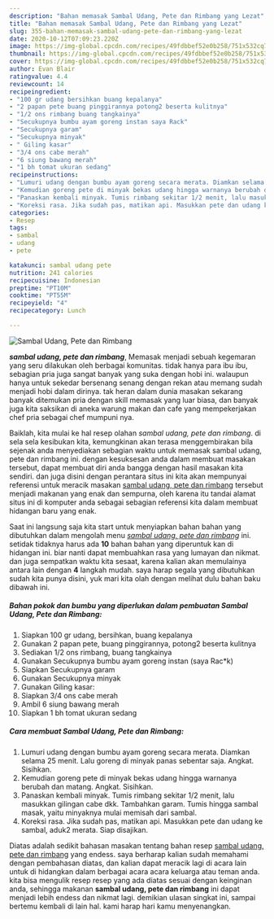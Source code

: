 ```yaml
---
description: "Bahan memasak Sambal Udang, Pete dan Rimbang yang Lezat"
title: "Bahan memasak Sambal Udang, Pete dan Rimbang yang Lezat"
slug: 355-bahan-memasak-sambal-udang-pete-dan-rimbang-yang-lezat
date: 2020-10-12T07:09:23.220Z
image: https://img-global.cpcdn.com/recipes/49fdbbef52e0b258/751x532cq70/sambal-udang-pete-dan-rimbang-foto-resep-utama.jpg
thumbnail: https://img-global.cpcdn.com/recipes/49fdbbef52e0b258/751x532cq70/sambal-udang-pete-dan-rimbang-foto-resep-utama.jpg
cover: https://img-global.cpcdn.com/recipes/49fdbbef52e0b258/751x532cq70/sambal-udang-pete-dan-rimbang-foto-resep-utama.jpg
author: Evan Blair
ratingvalue: 4.4
reviewcount: 14
recipeingredient:
- "100 gr udang bersihkan buang kepalanya"
- "2 papan pete buang pinggirannya potong2 beserta kulitnya"
- "1/2 ons rimbang buang tangkainya"
- "Secukupnya bumbu ayam goreng instan saya Rack"
- "Secukupnya garam"
- "Secukupnya minyak"
- " Giling kasar"
- "3/4 ons cabe merah"
- "6 siung bawang merah"
- "1 bh tomat ukuran sedang"
recipeinstructions:
- "Lumuri udang dengan bumbu ayam goreng secara merata. Diamkan selama 25 menit. Lalu goreng di minyak panas sebentar saja. Angkat. Sisihkan."
- "Kemudian goreng pete di minyak bekas udang hingga warnanya berubah dan matang. Angkat. Sisihkan."
- "Panaskan kembali minyak. Tumis rimbang sekitar 1/2 menit, lalu masukkan gilingan cabe dkk. Tambahkan garam. Tumis hingga sambal masak, yaitu minyaknya mulai memisah dari sambal."
- "Koreksi rasa. Jika sudah pas, matikan api. Masukkan pete dan udang ke sambal, aduk2 merata. Siap disajikan."
categories:
- Resep
tags:
- sambal
- udang
- pete

katakunci: sambal udang pete 
nutrition: 241 calories
recipecuisine: Indonesian
preptime: "PT10M"
cooktime: "PT55M"
recipeyield: "4"
recipecategory: Lunch

---
```



![Sambal Udang, Pete dan Rimbang](https://img-global.cpcdn.com/recipes/49fdbbef52e0b258/751x532cq70/sambal-udang-pete-dan-rimbang-foto-resep-utama.jpg)

<b><i>sambal udang, pete dan rimbang</i></b>, Memasak menjadi sebuah kegemaran yang seru dilakukan oleh berbagai komunitas. tidak hanya para ibu ibu, sebagian pria juga sangat banyak yang suka dengan hobi ini. walaupun hanya untuk sekedar bersenang senang dengan rekan atau memang sudah menjadi hobi dalam dirinya. tak heran dalam dunia masakan sekarang banyak ditemukan pria dengan skill memasak yang luar biasa, dan banyak juga kita saksikan di aneka warung makan dan cafe yang mempekerjakan chef pria sebagai chef mumpuni nya.



Baiklah, kita mulai ke hal resep olahan <i>sambal udang, pete dan rimbang</i>. di sela sela kesibukan kita, kemungkinan akan terasa menggembirakan bila sejenak anda menyediakan sebagian waktu untuk memasak sambal udang, pete dan rimbang ini. dengan kesuksesan anda dalam membuat masakan tersebut, dapat membuat diri anda bangga dengan hasil masakan kita sendiri. dan juga disini dengan perantara situs ini kita akan mempunyai referensi untuk meracik masakan <u>sambal udang, pete dan rimbang</u> tersebut menjadi makanan yang enak dan sempurna, oleh karena itu tandai alamat situs ini di komputer anda sebagai sebagian referensi kita dalam membuat hidangan baru yang enak.


Saat ini langsung saja kita start untuk menyiapkan bahan bahan yang dibutuhkan dalam mengolah menu <u><i>sambal udang, pete dan rimbang</i></u> ini. setidak tidaknya harus ada <b>10</b> bahan bahan yang diperuntuk kan di hidangan ini. biar nanti dapat membuahkan rasa yang lumayan dan nikmat. dan juga sempatkan waktu kita sesaat, karena kalian akan memulainya antara lain dengan <b>4</b> langkah mudah. saya harap segala yang dibutuhkan sudah kita punya disini, yuk mari kita olah dengan melihat dulu bahan baku dibawah ini.

<!--inarticleads1-->

##### Bahan pokok dan bumbu yang diperlukan dalam pembuatan Sambal Udang, Pete dan Rimbang:

1. Siapkan 100 gr udang, bersihkan, buang kepalanya
1. Gunakan 2 papan pete, buang pinggirannya, potong2 beserta kulitnya
1. Sediakan 1/2 ons rimbang, buang tangkainya
1. Gunakan Secukupnya bumbu ayam goreng instan (saya Rac*k)
1. Siapkan Secukupnya garam
1. Gunakan Secukupnya minyak
1. Gunakan  Giling kasar:
1. Siapkan 3/4 ons cabe merah
1. Ambil 6 siung bawang merah
1. Siapkan 1 bh tomat ukuran sedang




<!--inarticleads2-->

##### Cara membuat Sambal Udang, Pete dan Rimbang:

1. Lumuri udang dengan bumbu ayam goreng secara merata. Diamkan selama 25 menit. Lalu goreng di minyak panas sebentar saja. Angkat. Sisihkan.
1. Kemudian goreng pete di minyak bekas udang hingga warnanya berubah dan matang. Angkat. Sisihkan.
1. Panaskan kembali minyak. Tumis rimbang sekitar 1/2 menit, lalu masukkan gilingan cabe dkk. Tambahkan garam. Tumis hingga sambal masak, yaitu minyaknya mulai memisah dari sambal.
1. Koreksi rasa. Jika sudah pas, matikan api. Masukkan pete dan udang ke sambal, aduk2 merata. Siap disajikan.




Diatas adalah sedikit bahasan masakan tentang bahan resep <u>sambal udang, pete dan rimbang</u> yang endess. saya berharap kalian sudah memahami dengan pembahasan diatas, dan kalian dapat meracik lagi di acara lain untuk di hidangkan dalam berbagai acara acara keluarga atau teman anda. kita bisa mengulik resep resep yang ada diatas sesuai dengan keinginan anda, sehingga makanan <b>sambal udang, pete dan rimbang</b> ini dapat menjadi lebih endess dan nikmat lagi. demikian ulasan singkat ini, sampai bertemu kembali di lain hal. kami harap hari kamu menyenangkan.
